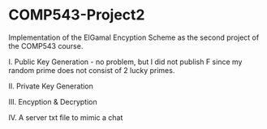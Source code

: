 # COMP543-Project2

Implementation of the ElGamal Encyption Scheme as the second project of the COMP543 course.


I. Public Key Generation - no problem, but I did not publish F since my random prime does not consist of 2 lucky primes.

II. Private Key Generation

III. Encyption & Decryption

IV. A server txt file to mimic a chat
